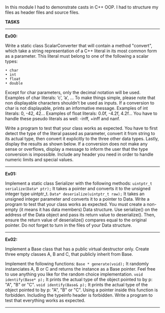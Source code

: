 In this module I had to demonstrate casts in C++ OOP. I had to structure my files as header files and source files.  

**TASKS**

---

**Ex00:**

Write a static class ScalarConverter that will contain a method "convert", which take a string representation of a C++ literal in its most common form as a parameter. This literal
must belong to one of the following a scalar types:
```
• char
• int
• float
• double
```

Except for char parameters, only the decimal notation will be used.
Examples of char literals: ’c’, ’a’, ...
To make things simple, please note that non displayable characters shouldn’t be used as
inputs. If a conversion to char is not displayable, prints an informative message.
Examples of int literals: 0, -42, 42...
Examples of float literals: 0.0f, -4.2f, 4.2f...
You have to handle these pseudo literals as well: -inff, +inff and nanf. 

Write a program to test that your class works as expected.
You have to first detect the type of the literal passed as parameter, convert it from
string to its actual type, then convert it explicitly to the three other data types. Lastly,
display the results as shown below.
If a conversion does not make any sense or overflows, display a message to inform
the user that the type conversion is impossible. Include any header you need in order to
handle numeric limits and special values.

---

**Ex01:**

Implement a static class Serializer with the following methods:
```uintptr_t serialize(Data* ptr);```
It takes a pointer and converts it to the unsigned integer type uintptr_t.
```Data* deserialize(uintptr_t raw);```
It takes an unsigned integer parameter and converts it to a pointer to Data.
Write a program to test that your class works as expected.
You must create a non-empty (it means it has data members) Data structure.
Use serialize() on the address of the Data object and pass its return value to
deserialize(). Then, ensure the return value of deserialize() compares equal to the
original pointer.
Do not forget to turn in the files of your Data structure.

---

**Ex02:**

Implement a Base class that has a public virtual destructor only. Create three empty
classes A, B and C, that publicly inherit from Base.

Implement the following functions:
```Base * generate(void);```
It randomly instanciates A, B or C and returns the instance as a Base pointer. Feel free
to use anything you like for the random choice implementation.
```void identify(Base* p);```
It prints the actual type of the object pointed to by p: "A", "B" or "C".
```void identify(Base& p);```
It prints the actual type of the object pointed to by p: "A", "B" or "C". Using a pointer
inside this function is forbidden.
Including the typeinfo header is forbidden.
Write a program to test that everything works as expected.

---
